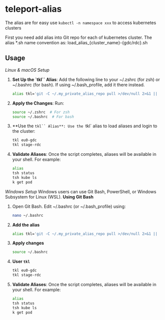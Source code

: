 # teleport-alias
The alias are for easy use `kubectl -n namespace xxx` to access kubernetes clusters

First you need add alias into Git repo for each of kubernetes cluster.
The alias *.sh name convention as: load_alias_{cluster_name}-{gdc/rdc}.sh 


## Usage

*Linux & macOS Setup*
1. **Set Up the `tkl`` Alias**:
   Add the following line to your ~/.zshrc (for zsh) or ~/.bashrc (for bash). If using ~/.bash_profile, add it there instead.
   ```bash
   alias tkl='git -C ~/.my_private_alias_repo pull >/dev/null 2>&1 || git clone git@github.com:extremenetworks/teleport-alias.git ~/.my_private_alias_repo; source ~/.my_private_alias_repo/alias_loader.sh'
   
   ```
2. **Apply the Changes**:
   Run:
   ```bash
   source ~/.zshrc  # For zsh
   source ~/.bashrc  # For bash
   ```

3. **Use the `tkl`` Alias**:
   Use the `tkl` alias to load aliases and login to the cluster:
   ```bash
   tkl eu0-gdc
   tkl stage-rdc
   ```

3. **Validate Aliases**:
   Once the script completes, aliases will be available in your shell. For example:
   ```bash
   alias
   tsh status
   tsh kube ls
   k get pod
   ```

*Windows Setup*
Windows users can use Git Bash, PowerShell, or Windows Subsystem for Linux (WSL).
**Using Git Bash**
1. Open Git Bash. Edit ~/.bashrc (or ~/.bash_profile) using:
   ```bash
   nano ~/.bashrc
   ```
2. **Add the alias**
   ```bash
   alias tkl='git -C ~/.my_private_alias_repo pull >/dev/null 2>&1 || git clone git@github.com:extremenetworks/teleport-alias.git ~/.my_private_alias_repo; source ~/.my_private_alias_repo/alias_loader.sh'
   ```
3. **Apply changes**
   ```bash
   source ~/.bashrc
   ```
4. **User `tkl`**
   ```bash
   tkl eu0-gdc
   tkl stage-rdc
   ```
5. **Validate Aliases**:
   Once the script completes, aliases will be available in your shell. For example:
   ```bash
   alias
   tsh status
   tsh kube ls
   k get pod
   ```
